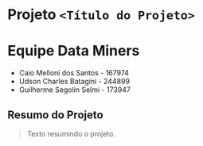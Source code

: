 # Projeto `<Título do Projeto>`

# Equipe Data Miners 
* Caio Melloni dos Santos - 167974
* Udson Charles Batagini - 244899
* Guilherme Segolin Selmi - 173947

## Resumo do Projeto
> Texto resumindo o projeto.
